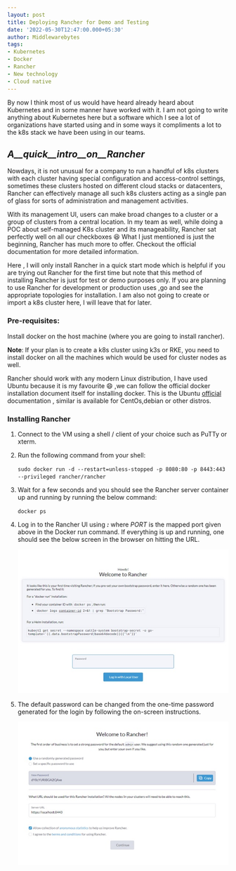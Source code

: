```yaml
---
layout: post
title: Deploying Rancher for Demo and Testing
date: '2022-05-30T12:47:00.000+05:30'
author: Middlewarebytes
tags:
- Kubernetes
- Docker
- Rancher
- New technology
- Cloud native
---
```


By now I think most of us would have heard already heard about  Kubernetes and in some manner have worked with it. I am not going to  write anything about Kubernetes here but a software which I see a lot of organizations have started  using and in some ways it compliments a lot to the k8s stack we have been using in our teams.


**_A__quick__intro__on__Rancher_**
----

Nowdays, it is not unusual for a company to run a handful of k8s clusters with each cluster having special configuration and access-control settings, sometimes these clusters hosted on different cloud stacks or datacenters, Rancher can effectively manage all such k8s clusters acting as a single pan of glass for sorts of administration and management activities. 

With its management UI, users can make broad changes to a cluster or a group of clusters from a central location.
In my team as well, while doing a POC about  self-managed K8s cluster and its manageability, Rancher sat perfectly well on all our checkboxes :laughing:
What I just mentioned is just the beginning, Rancher has much more to offer. Checkout the official documentation for more detailed information.

Here , I will only install Rancher in a quick start mode which is  helpful  if you  are trying out Rancher for the first time but note that this method of installing Rancher is just for test or demo purposes only. If you are planning to use Rancher for development or production uses ,go and see the appropriate topologies for installation. I am also not  going to create or import a k8s cluster here, I will leave that for later.


### Pre-requisites:

Install docker on the host machine (where you are going to install rancher).


**Note**: If your plan is to create a k8s cluster using k3s or RKE, you need to install docker on all the machines which would be used for cluster nodes as well.

Rancher should work with any modern Linux distribution,  I have used Ubuntu  because it is my favourite :smile: ,we can follow the official docker installation document itself for installing docker. This is the Ubuntu [official](https://docs.docker.com/engine/install/ubuntu/) documentation , similar is available for CentOs,debian or other distros.


### Installing Rancher


1. Connect to the VM using a shell / client of your choice such as PuTTy or xterm. 

2. Run the following command from your shell:

    `sudo docker run -d --restart=unless-stopped -p 8080:80 -p 8443:443 --privileged rancher/rancher`

3. Wait for a few seconds and you should see the Rancher server container up and running by running the below command:

    `docker ps`
 
4. Log in to the Rancher UI using **_<VM-IP>:<PORT>_** where _PORT_ is the mapped port given above in the Docker run command. If everything is up and running, one should see the below screen in the browser on hitting the URL.

     ![Howdy! Welcome to Rancher](/img/postimages/rancherui.jpg?raw=true "Rancher")


5. The default password can be changed from the one-time password generated for the login by following the on-screen instructions.

     ![Set your password](/img/postimages/rancherlogincredentials.jpg?raw=true "Password")

